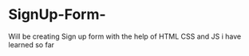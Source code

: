# SignUp-Form-

Will be creating Sign up form with the help of HTML CSS and JS i have learned so far 

